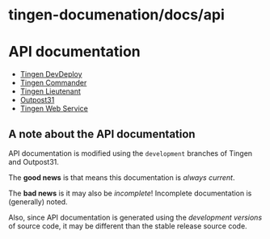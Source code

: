 <!-- u250429 -->

# tingen-documenation/docs/api

# API documentation

* [Tingen DevDeploy](https://spectrum-health-systems.github.io/tingen-documentation/api/shfb-tingen-dev-deploy/)
* [Tingen Commander](https://spectrum-health-systems.github.io/tingen-documentation/api/shfb-tingen-commander/)
* [Tingen Lieutenant](https://spectrum-health-systems.github.io/tingen-documentation/api/shfb-tingen-lieutenant/)
* [Outpost31](https://spectrum-health-systems.github.io/tingen-documentation/api/shfb-outpost31/)
* [Tingen Web Service](https://spectrum-health-systems.github.io/tingen-documentation/api/shfb-tingen-web-service/)

## A note about the API documentation

API documentation is modified using the `development` branches of Tingen and Outpost31.

The **good news** is that means this documentation is *always current*.

The **bad news** is it may also be *incomplete*! Incomplete documentation is (generally) noted.

Also, since API documentation is generated using the *development versions* of source code, it may be different than the stable release source code.